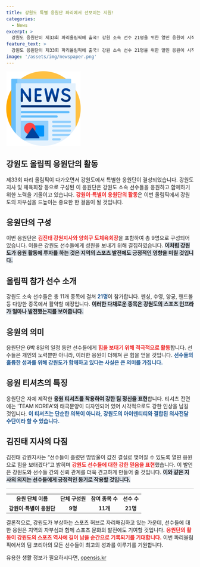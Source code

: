 ```yaml
---
title: 강원도 특별 응원단 파리에서 선보이는 지원!
categories:
  - News
excerpt: >
  강원도 응원단이 제33회 파리올림픽에 출국! 강원 소속 선수 21명을 위한 열띤 응원이 시작된다. 특별 제작된 티셔츠와 함께 힘찬 에너지를 전할 이들의 모습이 기대된다!
feature_text: >
  강원도 응원단이 제33회 파리올림픽에 출국! 강원 소속 선수 21명을 위한 열띤 응원이 시작된다. 특별 제작된 티셔츠와 함께 힘찬 에너지를 전할 이들의 모습이 기대된다!
image: '/assets/img/newspaper.png'
---
```


<p><img src="/assets/img/newspaper.png" alt="kimp 속보" /></p>

<h2 data-ke-size="size26">강원도 올림픽 응원단의 활동</h2>

<p data-ke-size="size16">제33회 파리 올림픽이 다가오면서 강원도에서 특별한 응원단이 결성되었습니다. 강원도 지사 및 체육회장 등으로 구성된 이 응원단은 강원도 소속 선수들을 응원하고 함께하기 위한 노력을 기울이고 있습니다. <b><span style="color: #ee2323;">강원이·특별이 응원단의 활동</span></b>은 이번 올림픽에서 강원도의 자부심을 드높이는 중요한 한 걸음이 될 것입니다.</p>

<p data-ke-size="size16"></p>

<h2 data-ke-size="size26">응원단의 구성</h2>

<p data-ke-size="size16">이번 응원단은 <b><span style="color: #ee2323;">김진태 강원지사와 양희구 도체육회장</span></b>을 포함하여 총 9명으로 구성되어 있습니다. 이들은 강원도 선수들에게 성원을 보내기 위해 결집하였습니다. <b><span style="background-color: #21538527;">이처럼 강원도가 응원 활동에 투자를 하는 것은 지역의 스포츠 발전에도 긍정적인 영향을 미칠 것입니다.</span></b></p>

<p data-ke-size="size16"></p>

<h2 data-ke-size="size26">올림픽 참가 선수 소개</h2>

<p data-ke-size="size16">강원도 소속 선수들은 총 11개 종목에 걸쳐 <b><span style="color: #1a5490;">21명</span></b>이 참가합니다. 펜싱, 수영, 양궁, 핸드볼 등 다양한 종목에서 활약할 예정입니다. <b><span style="background-color: #21538527;">이러한 다채로운 종목은 강원도의 스포츠 인프라가 얼마나 발전했는지를 보여줍니다.</span></b></p>

<p data-ke-size="size16"></p>

<h2 data-ke-size="size26">응원의 의미</h2>

<p data-ke-size="size16">응원단은 6박 8일의 일정 동안 선수들에게 <b><span style="color: #ee2323;">힘을 보태기 위해 적극적으로 활동</span></b>합니다. 선수들은 개인의 노력뿐만 아니라, 이러한 응원이 더해져 큰 힘을 얻을 것입니다. <b><span style="color: #1a5490;">선수들의 훌륭한 성과를 위해 강원도가 함께하고 있다는 사실은 큰 의미를 가집니다.</span></b></p>

<p data-ke-size="size16"></p>

<h2 data-ke-size="size26">응원 티셔츠의 특징</h2>

<p data-ke-size="size16">응원단은 자체 제작한 <b><span style="background-color: #21538527;">응원 티셔츠를 착용하여 강한 팀 정신을 표현</span></b>합니다. 티셔츠 전면에는 'TEAM KOREA'와 태극문양이 디자인되어 있어 시각적으로도 강한 인상을 남길 것입니다. <b><span style="color: #1a5490;">이 티셔츠는 단순한 의복이 아니라, 강원도의 아이덴티티와 결합된 의사전달 수단이라 할 수 있습니다.</span></b></p>

<p data-ke-size="size16"></p>

<h2 data-ke-size="size26">김진태 지사의 다짐</h2>

<p data-ke-size="size16">김진태 강원지사는 “선수들이 흘렸던 땀방울이 값진 결실로 맺어질 수 있도록 열띤 응원으로 힘을 보태겠다”고 밝히며 <b><span style="color: #ee2323;">강원도 선수들에 대한 강한 믿음을 표현</span></b>했습니다. 이 발언은 강원도와 선수들 간의 신뢰 관계를 더욱 견고하게 만들어 줄 것입니다. <b><span style="background-color: #21538527;">이와 같은 지사의 의지는 선수들에게 긍정적인 동기로 작용할 것입니다.</span></b></p>

<p data-ke-size="size16"></p>

<hr style="height: 1px; background-color: #dddddd; border: none;">

<table style="width: 100%; border-collapse: collapse;">
  <tr>
    <td style="text-align: center; height: 17px;"><b>응원 단체 이름</b></td>
    <td style="text-align: center; height: 17px;"><b>단체 구성원</b></td>
    <td style="text-align: center; height: 17px;"><b>참여 종목 수</b></td>
    <td style="text-align: center; height: 17px;"><b>선수 수</b></td>
  </tr>
  <tr>
    <td style="text-align: center; height: 17px;"><b>강원이·특별이 응원단</b></td>
    <td style="text-align: center; height: 17px;"><b>9명</b></td>
    <td style="text-align: center; height: 17px;"><b>11개</b></td>
    <td style="text-align: center; height: 17px;"><b>21명</b></td>
  </tr>
</table>

<p data-ke-size="size16"></p>

<p data-ke-size="size16">결론적으로, 강원도가 부상하는 스포츠 허브로 자리매김하고 있는 가운데, 선수들에 대한 응원은 지역의 자부심과 함께 스포츠 문화의 발전에도 기여할 것입니다. <b><span style="color: #ee2323;">응원단의 활동이 강원도의 스포츠 역사에 길이 남을 순간으로 기록되기를 기대합니다.</span></b> 이번 파리올림픽에서의 팀 코리아의 모든 선수들이 최고의 성과를 이루기를 기원합니다.</p>

<p data-ke-size="size16"></p>
유용한 생활 정보가 필요하시다면, <a href="https://opensis.kr" rel="dofollow">opensis.kr</a>


